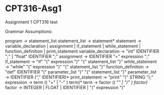 # CPT316-Asg1
Assignment 1 CPT316
test


Grammar Assumptions:

program         -> statement_list
statement_list  -> statement*
statement       -> variable_declaration
                | assignment
                | if_statement
                | while_statement
                | function_definition
                | print_statement
variable_declaration -> "int" IDENTIFIER ";" 
                      | "float" IDENTIFIER ";" 
assignment      -> IDENTIFIER "=" expression ";"
if_statement    -> "if" "(" expression ")" "{" statement_list "}"
while_statement -> "while" "(" expression ")" "{" statement_list "}"
function_definition -> "def" IDENTIFIER "(" parameter_list ")" "{" statement_list "}"
parameter_list  -> IDENTIFIER ("," IDENTIFIER)*
print_statement -> "print" "(" STRING ");"
expression      -> term (( "+" | "-" ) term)*
term            -> factor (( "*" | "/" ) factor)*
factor          -> INTEGER 
                | FLOAT 
                | IDENTIFIER 
                | "(" expression ")"
